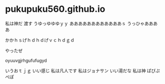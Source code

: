 
# pukupuku560.github.io
私は神だ
渡す
うゆっゆゆゆｙｙ
ああああああああああああｓ
うっひゃああああ

かかｈｓげｈｄｈｄげｖｃｈｄｇｄ

やったぜ

oyuuvgjrhgufufugyd


いうおｔｊｇ
いい感じ
私は凡人です
私はジョナサン
いい湯だな
私は神
ぱぴぷぺぽ